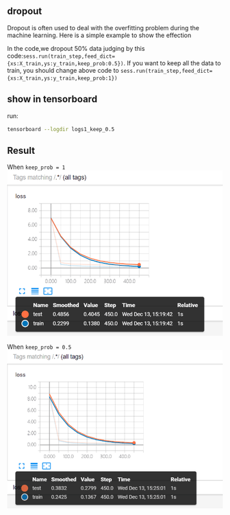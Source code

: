 ## dropout
Dropout is often used to deal with the overfitting problem during the machine learning.
Here is a simple example to show the effection

In the code,we dropout 50% data judging by this code:`sess.run(train_step,feed_dict={xs:X_train,ys:y_train,keep_prob:0.5})`.
If you want to keep all the data to train, you should change above code to `sess.run(train_step,feed_dict={xs:X_train,ys:y_train,keep_prob:1})`

## show in tensorboard

run:
```bash
tensorboard --logdir logs1_keep_0.5
```


## Result
When `keep_prob = 1`
![_config.yml](https://github.com/lym0302/tensorflow_learning/blob/master/dropout/1.png)

When `keep_prob = 0.5`
![_config.yml](https://github.com/lym0302/tensorflow_learning/blob/master/dropout/0.5.png)
